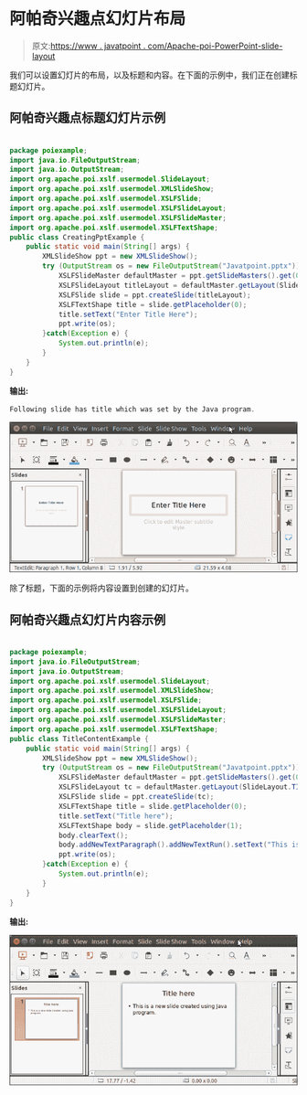 # 阿帕奇兴趣点幻灯片布局

> 原文:[https://www . javatpoint . com/Apache-poi-PowerPoint-slide-layout](https://www.javatpoint.com/apache-poi-powerpoint-slide-layout)

我们可以设置幻灯片的布局，以及标题和内容。在下面的示例中，我们正在创建标题幻灯片。

## 阿帕奇兴趣点标题幻灯片示例

```java

package poiexample;
import java.io.FileOutputStream;
import java.io.OutputStream;
import org.apache.poi.xslf.usermodel.SlideLayout;
import org.apache.poi.xslf.usermodel.XMLSlideShow;
import org.apache.poi.xslf.usermodel.XSLFSlide;
import org.apache.poi.xslf.usermodel.XSLFSlideLayout;
import org.apache.poi.xslf.usermodel.XSLFSlideMaster;
import org.apache.poi.xslf.usermodel.XSLFTextShape;
public class CreatingPptExample {
	public static void main(String[] args) {
		XMLSlideShow ppt = new XMLSlideShow();
	    try (OutputStream os = new FileOutputStream("Javatpoint.pptx")) {
		    XSLFSlideMaster defaultMaster = ppt.getSlideMasters().get(0);
		    XSLFSlideLayout titleLayout = defaultMaster.getLayout(SlideLayout.TITLE);
		    XSLFSlide slide = ppt.createSlide(titleLayout);
		    XSLFTextShape title = slide.getPlaceholder(0);
		    title.setText("Enter Title Here");
		    ppt.write(os);
	    }catch(Exception e) {
	    	System.out.println(e);
	    }
	}
}

```

**输出:**

```java
Following slide has title which was set by the Java program.

```

![Apache POI Powerpoint Slide Layout](img/f5b329fdc56a69368c7eb1c6a9720750.png)

除了标题，下面的示例将内容设置到创建的幻灯片。

## 阿帕奇兴趣点幻灯片内容示例

```java

package poiexample;
import java.io.FileOutputStream;
import java.io.OutputStream;
import org.apache.poi.xslf.usermodel.SlideLayout;
import org.apache.poi.xslf.usermodel.XMLSlideShow;
import org.apache.poi.xslf.usermodel.XSLFSlide;
import org.apache.poi.xslf.usermodel.XSLFSlideLayout;
import org.apache.poi.xslf.usermodel.XSLFSlideMaster;
import org.apache.poi.xslf.usermodel.XSLFTextShape;
public class TitleContentExample {
	public static void main(String[] args) {
		XMLSlideShow ppt = new XMLSlideShow();
	    try (OutputStream os = new FileOutputStream("Javatpoint.pptx")) {
			XSLFSlideMaster defaultMaster = ppt.getSlideMasters().get(0);
			XSLFSlideLayout tc = defaultMaster.getLayout(SlideLayout.TITLE_AND_CONTENT);
		    XSLFSlide slide = ppt.createSlide(tc);
		    XSLFTextShape title = slide.getPlaceholder(0);
		    title.setText("Title here");
		    XSLFTextShape body = slide.getPlaceholder(1);
		    body.clearText();
		    body.addNewTextParagraph().addNewTextRun().setText("This is a new slide created using Java program.");
		    ppt.write(os);
	    }catch(Exception e) {
	    	System.out.println(e);
	    }
	}
}

```

**输出:**

![Apache POI Slide Layout](img/75819baa432c1dc1b936454425437ddd.png)